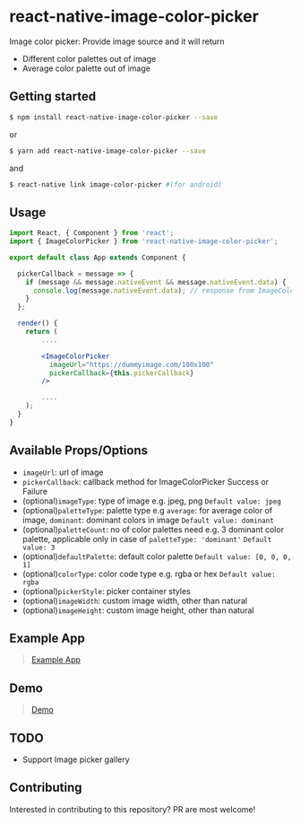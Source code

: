 
# react-native-image-color-picker
Image color picker: Provide image source and it will return 
- Different color palettes out of image 
- Average color palette out of image

## Getting started

```sh
$ npm install react-native-image-color-picker --save
```
or

```sh
$ yarn add react-native-image-color-picker --save
```

and

```sh
$ react-native link image-color-picker #(for android)
```

## Usage

```jsx
import React, { Component } from 'react';
import { ImageColorPicker } from 'react-native-image-color-picker';

export default class App extends Component {

  pickerCallback = message => {
    if (message && message.nativeEvent && message.nativeEvent.data) {
      console.log(message.nativeEvent.data); // response from ImageColorPicker
    }
  };

  render() {
    return (
        ....

        <ImageColorPicker
          imageUrl="https://dummyimage.com/100x100"
          pickerCallback={this.pickerCallback}
        />

        ....
    );
  }
}
```

## Available Props/Options

- `imageUrl`: url of image 
- `pickerCallback`: callback method for ImageColorPicker Success or Failure
- (optional)`imageType`: type of image e.g. jpeg, png `Default value: jpeg`
- (optional)`paletteType`: palette type e.g `average`: for average color of image, `dominant`: dominant colors in image `Default value: dominant`
- (optional)`paletteCount`: no of color palettes need e.g. 3 dominant color palette, applicable only in case of `paletteType: 'dominant'` `Default value: 3`
- (optional)`defaultPalette`: default color palette `Default value: [0, 0, 0, 1]`
- (optional)`colorType`: color code type e.g. rgba or hex `Default value: rgba`
- (optional)`pickerStyle`: picker container styles
- (optional)`imageWidth`: custom image width, other than natural
- (optional)`imageHeight`: custom image height, other than natural

## Example App
> [Example App](https://github.com/pradeep1991singh/ImageColorPickerExampleApp)

## Demo

> [Demo](https://colorpicker.stackskull.com)

## TODO

- Support Image picker gallery

## Contributing

Interested in contributing to this repository? PR are most welcome!
